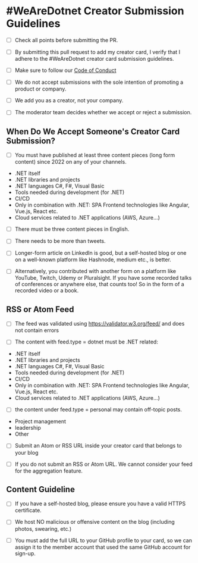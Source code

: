 # #WeAreDotnet Creator Submission Guidelines

* [ ] Check all points before submitting the PR.

* [ ] By submitting this pull request to add my creator card, I verify that I adhere to the #WeAreDotnet creator card submission guidelines.

* [ ] Make sure to follow our [Code of Conduct](https://github.com/wearedotnet/dotnet-creator-cards/blob/master/CODE_OF_CONDUCT.md) 

* [ ] We do not accept submissions with the sole intention of promoting a product or company.

* [ ]  We add you as a creator, not your company. 

* [ ]  The moderator team decides whether we accept or reject a submission.

## When Do We Accept Someone's Creator Card Submission? 

* [ ] You must have published at least three content pieces (long form content) since 2022 on any of your channels. 
* .NET itself
* .NET libraries and projects
* .NET languages C#, F#, Visual Basic
* Tools needed during development (for .NET)
* CI/CD
* Only in combination with .NET: SPA Frontend technologies like Angular, Vue.js, React etc. 
* Cloud services related to .NET applications (AWS, Azure...)


* [ ] There must be three content pieces in English. 

* [ ] There needs to be more than tweets. 

* [ ] Longer-form article on LinkedIn is good, but a self-hosted blog or one on a well-known platform like Hashnode, medium etc., is better. 

* [ ] Alternatively, you contributed with another form on a platform like YouTube, Twitch, Udemy or Pluralsight. If you have some recorded talks of conferences or anywhere else, that counts too! So in the form of a recorded video or a book. 

## RSS or Atom Feed 

* [ ] The feed was validated using https://validator.w3.org/feed/ and does not contain errors


* [ ] The content with feed.type = dotnet must be .NET related:
* .NET itself
* .NET libraries and projects
* .NET languages C#, F#, Visual Basic
* Tools needed during development (for .NET)
* CI/CD
* Only in combination with .NET: SPA Frontend technologies like Angular, Vue.js, React etc. 
* Cloud services related to .NET applications (AWS, Azure...)

* [ ] the content under feed.type = personal may contain off-topic posts.
* Project management
* leadership
* Other

* [ ] Submit an Atom or RSS URL inside your creator card that belongs to your blog 

* [ ] If you do not submit an RSS or Atom URL. We cannot consider your feed for the aggregation feature. 

## Content Guideline 

* [ ] If you have a self-hosted blog, please ensure you have a valid HTTPS certificate. 

* [ ] We host NO malicious or offensive content on the blog (including photos, swearing, etc.)

* [ ] You must add the full URL to your GitHub profile to your card, so we can assign it to the member account that used the same GitHub account for sign-up.
